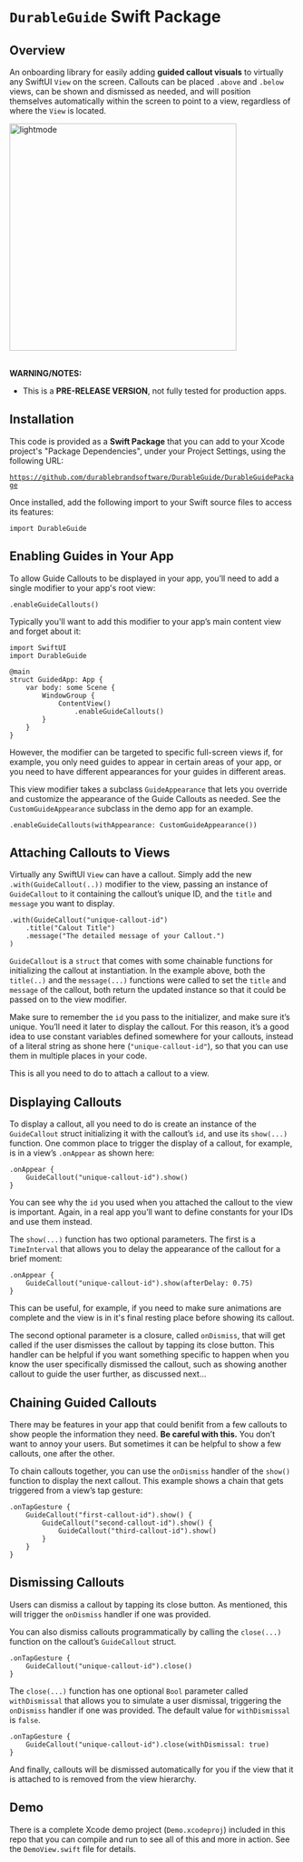 # **`DurableGuide`** Swift Package

## Overview
An onboarding library for easily adding **guided callout visuals** to virtually any SwiftUI `View` on the screen. Callouts can be placed `.above` and `.below` views, can be shown and dismissed as needed, and will position themselves automatically within the screen to point to a view, regardless of where the `View` is located.

<img src="README_assets/appearance.gif" alt="lightmode" width="400"/>
<br/><br/>

**WARNING/NOTES:**
* This is a **PRE-RELEASE VERSION**, not fully tested for production apps. 


## Installation
This code is provided as a **Swift Package** that you can add to your Xcode project's "Package Dependencies", under your Project Settings, using the following URL:

<code>https://github.com/durablebrandsoftware/DurableGuide/DurableGuidePackage</code>

Once installed, add the following import to your Swift source files to access its features:

`import DurableGuide`


## Enabling Guides in Your App

To allow Guide Callouts to be displayed in your app, you’ll need to add a single modifier to your app's root view:

```
.enableGuideCallouts()
```

Typically you'll want to add this modifier to your app’s main content view and forget about it:

```
import SwiftUI
import DurableGuide

@main
struct GuidedApp: App {
    var body: some Scene {
        WindowGroup {
            ContentView()
                .enableGuideCallouts()
        }
    }
}
```

However, the modifier can be targeted to specific full-screen views if, for example, you only need guides to appear in certain areas of your app, or you need to have different appearances for your guides in different areas.

This view modifier takes a subclass `GuideAppearance` that lets you override and customize the appearance of the Guide Callouts as needed. See the `CustomGuideAppearance` subclass in the demo app for an example.

```
.enableGuideCallouts(withAppearance: CustomGuideAppearance())
```


## Attaching Callouts to Views

Virtually any SwiftUI `View` can have a callout. Simply add the new `.with(GuideCallout(..))` modifier to the view, passing an instance of `GuideCallout` to it containing the callout’s unique ID, and the `title` and `message` you want to display.

```
.with(GuideCallout("unique-callout-id")
    .title("Calout Title")
    .message("The detailed message of your Callout.")
)
```

`GuideCallout` is a `struct` that comes with some chainable functions for initializing the callout at instantiation. In the example above, both the `title(..)` and the `message(...)` functions were called to set the `title` and `message` of the callout, both return the updated instance so that it could be passed on to the view modifier.

Make sure to remember the `id` you pass to the initializer, and make sure it’s unique. You’ll need it later to display the callout. For this reason, it’s a good idea to use constant variables defined somewhere for your callouts, instead of a literal string as shone here (`"unique-callout-id"`), so that you can use them in multiple places in your code.

This is all you need to do to attach a callout to a view.




## Displaying Callouts

To display a callout, all you need to do is create an instance of the `GuideCallout` struct initializing it with the callout’s `id`, and use its `show(...)` function. One common place to trigger the display of a callout, for example, is in a view’s `.onAppear` as shown here:

```
.onAppear {
    GuideCallout("unique-callout-id").show()
}
```

You can see why the `id` you used when you attached the callout to the view is important. Again, in a real app you’ll want to define constants for your IDs and use them instead.

The `show(...)` function has two optional parameters. The first is a `TimeInterval` that allows you to delay the appearance of the callout for a brief moment:

```
.onAppear {
    GuideCallout("unique-callout-id").show(afterDelay: 0.75)
}
```

This can be useful, for example, if you need to make sure animations are complete and the view is in it's final resting place before showing its callout.

The second optional parameter is a closure, called `onDismiss`, that will get called if the user dismisses the callout by tapping its close button. This handler can be helpful if you want something specific to happen when you know the user specifically dismissed the callout, such as showing another callout to guide the user further, as discussed next...

## Chaining Guided Callouts

There may be features in your app that could benifit from a few callouts to show people the information they need. **Be careful with this.** You don’t want to annoy your users. But sometimes it can be helpful to show a few callouts, one after the other.

To chain callouts together, you can use the `onDismiss` handler of the `show()` function to display the next callout. This example shows a chain that gets triggered from a view’s tap gesture:

```
.onTapGesture {
    GuideCallout("first-callout-id").show() {
        GuideCallout("second-callout-id").show() {
            GuideCallout("third-callout-id").show()
        }
    }
}
``` 

## Dismissing Callouts

Users can dismiss a callout by tapping its close button. As mentioned, this will trigger the `onDismiss` handler if one was provided.

You can also dismiss callouts programmatically by calling the `close(...)` function on the callout’s `GuideCallout` struct.

```
.onTapGesture {
    GuideCallout("unique-callout-id").close()
}
```

The `close(...)` function has one optional `Bool` parameter called `withDismissal` that allows you to simulate a user dismissal, triggering the `onDismiss` handler if one was provided. The default value for `withDismissal` is `false`.

```
.onTapGesture {
    GuideCallout("unique-callout-id").close(withDismissal: true)
}
```

And finally, callouts will be dismissed automatically for you if the view that it is attached to is removed from the view hierarchy. 

## Demo

There is a complete Xcode demo project (`Demo.xcodeproj`) included in this repo that you can compile and run to see all of this and more in action. See the `DemoView.swift` file for details.


